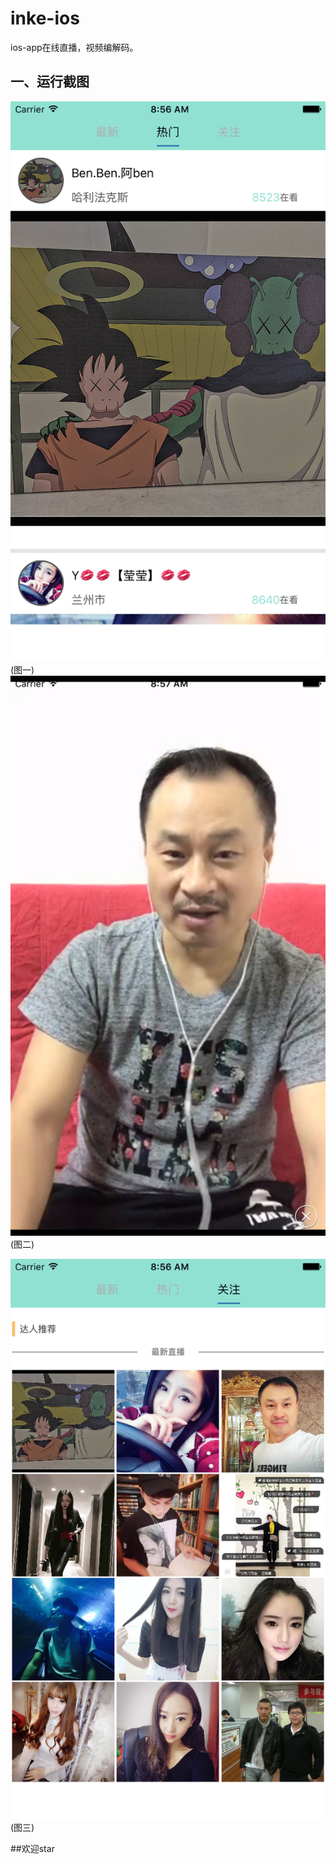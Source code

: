 # inke-ios
ios-app在线直播，视频编解码。


## 一、运行截图 ##

![](/Pic/1.png) (图一)
![](/Pic/2.png) (图二)

![](/Pic/3.png) (图三)


##欢迎star
